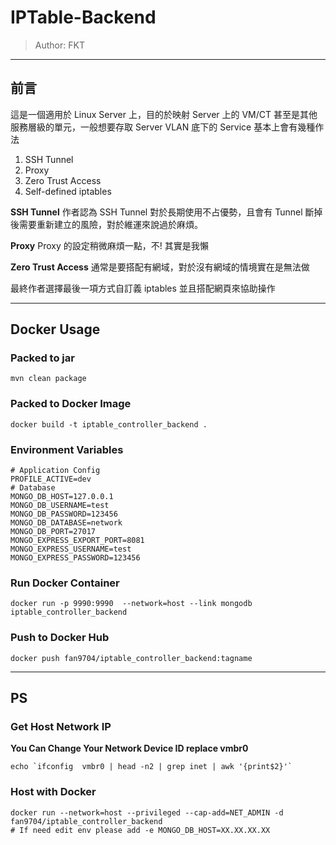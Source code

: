 # IPTable-Backend

> Author: FKT

---

## 前言

這是一個適用於 Linux Server 上，目的於映射 Server 上的 VM/CT 甚至是其他服務層級的單元，一般想要存取 Server VLAN 底下的 Service 基本上會有幾種作法

1. SSH Tunnel
2. Proxy
3. Zero Trust Access
4. Self-defined iptables

**SSH Tunnel**
作者認為 SSH Tunnel 對於長期使用不占優勢，且會有 Tunnel 斷掉後需要重新建立的風險，對於維運來說過於麻煩。

**Proxy**
Proxy 的設定稍微麻煩一點，不! 其實是我懶

**Zero Trust Access**
通常是要搭配有網域，對於沒有網域的情境實在是無法做

最終作者選擇最後一項方式自訂義 iptables 並且搭配網頁來協助操作

---

## Docker Usage

### Packed to jar

```shell
mvn clean package
```

### Packed to Docker Image

```shell
docker build -t iptable_controller_backend .
```

### Environment Variables

```shell
# Application Config
PROFILE_ACTIVE=dev
# Database
MONGO_DB_HOST=127.0.0.1
MONGO_DB_USERNAME=test
MONGO_DB_PASSWORD=123456
MONGO_DB_DATABASE=network
MONGO_DB_PORT=27017
MONGO_EXPRESS_EXPORT_PORT=8081
MONGO_EXPRESS_USERNAME=test
MONGO_EXPRESS_PASSWORD=123456
```

### Run Docker Container

```shell
docker run -p 9990:9990  --network=host --link mongodb iptable_controller_backend
```


### Push to Docker Hub

```shell
docker push fan9704/iptable_controller_backend:tagname
```

---

## PS

### Get Host Network IP

**You Can Change Your Network Device ID replace vmbr0**

```shell=
echo `ifconfig  vmbr0 | head -n2 | grep inet | awk '{print$2}'`
```

### Host with Docker

```shell=
docker run --network=host --privileged --cap-add=NET_ADMIN -d fan9704/iptable_controller_backend  
# If need edit env please add -e MONGO_DB_HOST=XX.XX.XX.XX

```